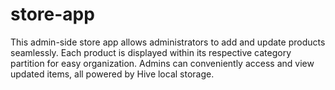 # store-app

This admin-side store app allows administrators to add and update products seamlessly. Each product is displayed within its respective category partition for easy organization. Admins can conveniently access and view updated items, all powered by Hive local storage.

